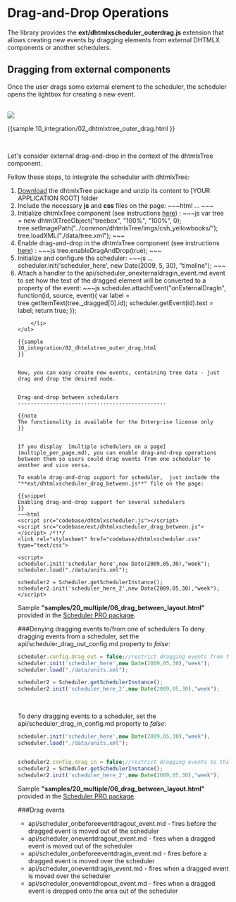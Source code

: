 Drag-and-Drop Operations 
==================================
The library provides the **ext/dhtmlxscheduler_outerdrag.js** extension that allows creating new events by dragging elements from external 
DHTMLX components or another schedulers. 

Dragging from external components
--------------------------------------------
Once the user drags some external element to the scheduler, the scheduler opens the lightbox for creating a new event.

<br>

<img src="external_dnd.png"/>

{{sample
10_integration/02_dhtmlxtree_outer_drag.html
}}

<br>

Let's consider external drag-and-drop in the context of the <a src="http://docs.dhtmlx.com/doku.php?id=dhtmlxtree:toc">dhtmlxTree component</a>.


Follow these steps, to integrate the scheduler with <a src="http://docs.dhtmlx.com/doku.php?id=dhtmlxtree:toc">dhtmlxTree</a>: 

<ol>
	<li><a href="http://dhtmlx.com/docs/download.shtml">Download</a> the  dhtmlxTree package and unzip its content to [YOUR APPLICATION ROOT] folder</li>
    <li>Include the necessary <b>js</b> and <b>css</b> files on the page:
~~~html
<script src='ext/dhtmlxscheduler_outerdrag.js' type="text/javascript"></script>
...
~~~
	</li>
    <li>Initialize dhtmlxTree component (see instructions <a href="http://docs.dhtmlx.com/doku.php?id=dhtmlxtree:initialization_of_dhtmlxtree">here</a>) :
~~~js
var tree = new dhtmlXTreeObject("treebox", "100%", "100%", 0);
tree.setImagePath("../common/dhtmlxTree/imgs/csh_yellowbooks/");
tree.loadXML("./data/tree.xml");
~~~
	</li>
    <li>Enable drag-and-drop in the dhtmlxTree component (see instructions <a href="http://docs.dhtmlx.com/doku.php?id=dhtmlxtree:drag_and_drop_handling">here</a>) :
~~~js
tree.enableDragAndDrop(true);
~~~
	</li>
    <li>Initialize and configure the scheduler:
~~~js
...
scheduler.init('scheduler_here', new Date(2009, 5, 30), "timeline");
~~~
</li>
	<li>Attach a handler to the api/scheduler_onexternaldragin_event.md event to set how the text of the dragged element will be converted to a property of the event:
~~~js
scheduler.attachEvent("onExternalDragIn", function(id, source, event){
	var label = tree.getItemText(tree._dragged[0].id);
	scheduler.getEvent(id).text = label;
	return true;
});

~~~
	</li>
</ol>

{{sample
10_integration/02_dhtmlxtree_outer_drag.html
}}


Now, you can easy create new events, containing tree data - just drag and drop the desired node.


Drag-and-drop between schedulers
-----------------------------------------------

{{note
The functionality is available for the Enterprise license only
}}


If you display  [multiple schedulers on a page](multiple_per_page.md), you can enable drag-and-drop operations between them so users could drag events from one scheduler to another and vice versa.

To enable drag-and-drop support for scheduler,  just include the "**ext/dhtmlxscheduler_drag_between.js**" file on the page:

{{snippet
Enabling drag-and-drop support for several schedulers
}}
~~~html
<script src="codebase/dhtmlxscheduler.js"></script>
<script src="codebase/ext/dhtmlxscheduler_drag_between.js"></script> /*!*/
<link rel="stylesheet" href="codebase/dhtmlxscheduler.css" type="text/css">

<script>
scheduler.init('scheduler_here',new Date(2009,05,30),"week");
scheduler.load("./data/units.xml");

scheduler2 = Scheduler.getSchedulerInstance();
scheduler2.init('scheduler_here_2',new Date(2009,05,30),"week");
</script>
~~~

Sample **"samples/20_multiple/06_drag_between_layout.html"** provided in the [Scheduler PRO package](http://www.dhtmlx.com/docs/products/dhtmlxScheduler/index.shtml).


###Denying dragging events to/from one of schedulers
To deny dragging events from a scheduler, set the api/scheduler_drag_out_config.md property to *false*:

~~~js
scheduler.config.drag_out = false;//restrict dragging events from this scheduler /*!*/
scheduler.init('scheduler_here',new Date(2009,05,30),"week");
scheduler.load("./data/units.xml");

scheduler2 = Scheduler.getSchedulerInstance();
scheduler2.init('scheduler_here_2',new Date(2009,05,30),"week");
~~~

<br>

To deny dragging events to a scheduler, set the api/scheduler_drag_in_config.md property to *false*:

~~~js
scheduler.init('scheduler_here',new Date(2009,05,30),"week");
scheduler.load("./data/units.xml");


scheduler2.config.drag_in = false;//restrict dragging events to this scheduler /*!*/
scheduler2 = Scheduler.getSchedulerInstance();
scheduler2.init('scheduler_here_2',new Date(2009,05,30),"week");
~~~

Sample **"samples/20_multiple/06_drag_between_layout.html"** provided in the [Scheduler PRO package](http://www.dhtmlx.com/docs/products/dhtmlxScheduler/index.shtml).


###Drag events

- api/scheduler_onbeforeeventdragout_event.md -  fires before the dragged event is moved out of the scheduler
- api/scheduler_oneventdragout_event.md - fires when a dragged event  is moved out of the scheduler
- api/scheduler_onbeforeeventdragin_event.md - fires before a dragged event is moved over the scheduler
- api/scheduler_oneventdragin_event.md - fires when a dragged event is moved over the scheduler
- api/scheduler_oneventdropout_event.md - fires when a dragged event  is dropped onto the area out of the scheduler



